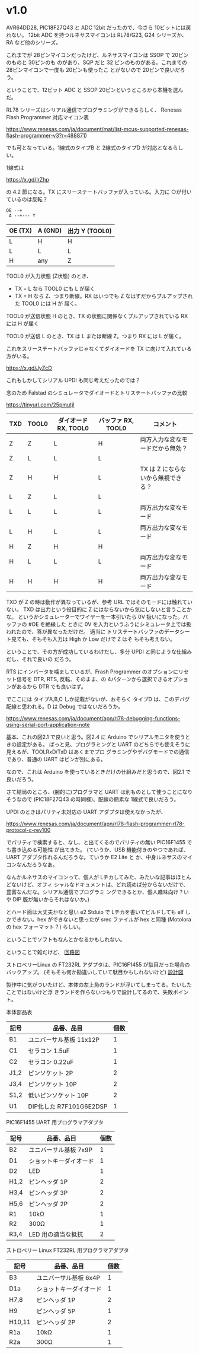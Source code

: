 # v1.0

AVR64DD28, PIC18F27Q43 と ADC 12bit だったので、今さら 10ビットには戻れない。
12bit ADC を持つルネサスマイコンは RL78/G23, G24 シリーズか、RA など他のシリーズ。

これまでが 28ピンマイコンだったけど、ルネサスマイコンは SSOP で 20ピンのものと 30ピンのも
のがあり、SQP だと 32 ピンのものがある。これまでの 28ピンマイコンで一度も 20ピンも使ったこ
とがないので 20ピンで良いだろう。


ということで、12ビット ADC と SSOP 20ピンというところから本機を選んだ。

RL78 シリーズはシリアル通信でプログラミングができるらしく、
Renesas Flash Programmer 対応マイコン表

https://www.renesas.com/ja/document/mat/list-mcus-supported-renesas-flash-programmer-v3?r=488871)

でも可となっている。1線式のタイプB と 2線式のタイプD が対応となるらしい。

1線式は

https://x.gd/IrZhp

の 4.2 節になる。TX にスリーステートバッファが入っている。入力に ○が付いているのは反転？

```
OE --+
 A --+--- Y
```

| OE (TX) | A (GND) | 出力 Y (TOOL0) |
| ---     | ---    | ---    |
| L | H | H |
| L | L | L |
| H | any | Z |

TOOL0 が入力状態 (Z状態) のとき、

- TX = L なら TOOL0 にも L が届く
- TX = H なら Z、つまり断線。RX はいつでも Z なはずだからプルアップされた TOOL0 には H が
  届く。

TOOL0 が送信状態 H のとき、TX の状態に関係なくプルアップされている RX には H が届く

TOOL0 が送信 L のとき、TX は L または断線 Z。つまり RX には L が届く。

これをスリーステートバッファじゃなくてダイオードを TX に向けて入れている方がいる。

https://x.gd/JyZcD

これもしかしてシリアル UPDI も同じ考えだったのでは？

念のため Falstad のシミュレータでダイオードとトリステートバッファの比較

https://tinyurl.com/25pmutjl

| TXD | TOOL0 | ダイオード RX, TOOL0 | バッファ RX, TOOL0 | コメント |
| --- | --- | --- | --- | --- |
| Z | Z | L | H | 両方入力な変なモードだから無効？ | 
| Z | L | L | L | |
| Z | H | H | L | TX は Z にならないから無視できる？|
| L | Z | L | L | |
| L | L | L | L | 両方出力な変なモード |
| L | H | L | L | 両方出力な変なモード |
| H | Z | H | H | |
| H | L | L | L | 両方出力な変なモード |
| H | H | H | H | 両方出力な変なモード |

TXD が Z の時は動作が異なっているが、参考 URL ではそのモードには触れていない。
TXD は出力という役目的に Z にはならないから気にしないと言うことかな。
というかシミュレーターでワイヤーを一本引いたら 0V 扱いになった。バッファの #OE を絶縁した
ときに 0V を入力というふうにシミュレータ上では扱われたので、答が異なっただけだ。
適当に トリステートバッファのデータシート見ても、そもそも入力は High か Low だけで Z はそ
もそも考えない。

ということで、その方が成功しているわけだし、多分 UPDI と同じような仕組みだし、それで良いの
だろう。

RTS にインバータを噛ましているが、Frash Programmer のオプションにリセット信号を DTR, RTS,
反転、そのまま、の 4パターンから選択できるオプションがあるから DTR でも良いはず。

でここには タイプA,B,C しか記載がないが、おそらく タイプD は、このデバグ配線と思われる。D
は Debug ではないだろうか。

https://www.renesas.com/ja/document/apn/rl78-debugging-functions-using-serial-port-application-note

基本、これの図2.1 で良いと思う。図2.4 に Arduino でシリアルモニタを使うときの設定がある。
ぱっと見、プログラミングと UART のどちらでも使えそうに見えるが、TOOLRxD/TxD はあくまでプロ
グラミングやデバグモードでの通信であり、普通の UART はピンが別にある。

なので、これは Arduino を使っているときだけの仕組みだと思うので、図2.1 で良いだろう。

さて結局のところ、(腕的に)プログラマと UART は別ものとして使うことになりそうなので
(PIC18F27Q43 の時同様)、配線の簡素な 1線式で良いだろう。

UPDI のときはパリティ未対応の UART アダプタは使えなかったが、

https://www.renesas.com/ja/document/apn/rl78-flash-programmer-rl78-protocol-c-rev100

でパリティで検索すると、なし、と出てくるのでパリティの無い PIC16F1455 でも書き込める可能性
が出てきた。
(ていうか、USB 機能付きのやつであれば、UART アダプタ作れるんだろうな。ていうか E2 Lite と
か、中身ルネサスのマイコンなんだろうなあ。

なんかルネサスのマイコンって、個人が Lチカしてみた、みたいな記事はほとんどないけど、オフィ
シャルなドキュメントは、どれ読めば分からないだけで、豊富なんだな。シリアル通信でプログラミ
ングできるとか、個人趣味向け？いや DIP 版が無いからそれはないか。)

とハード面は大丈夫かなと思い e2 Stduio で Lチカを書いてビルドしても elf しかできない。hex
ができないと思ったが srec ファイルが hex と同種 (Motolora の hex フォーマット？) らしい。

ということでソフトもなんとかなるかもしれない。

ということで雑だけど、
[回路図](./v1.0/R7F101G6E2DSP_1.0/R7F101G6E2DSP_1.0.pdf)

ストロベリーLinux の FT232RL アダプタは、PIC16F1455 が駄目だった場合のバックアップ。
(そもそも何か勘違いしていて駄目かもしれないけど)
[設計図](./v1.0/R7F101G6E2DSP_1.0.pdf)

製作中に気がついたけど、本体の左上角のランドが浮いてしまってる。たいしたことではないけど浮
きランドを作らないつもりで設計してるので、失敗ポイント。

本体部品表

| 記号 | 品番、品目 | 個数 |
| --- | --- | --- |
| B1 | ユニバーサル基板 11x12P | 1 |
| C1 | セラコン 1.5uF | 1 |
| C2 | セラコン 0.22uF | 1 |
| J1,2 | ピンソケット 2P | 2 |
| J3,4 | ピンソケット 10P | 2 |
| S1,2 | 低いピンソケット 10P | 2 |
| U1 | DIP化した R7F101G6E2DSP | 1|

PIC16F1455 UART 用プログラマアダプタ

| 記号 | 品番、品目 | 個数 |
| --- | --- | --- |
| B2 | ユニバーサル基板 7x9P | 1 |
| D1 | ショットキーダイオード | 1 |
| D2 | LED | 1 |
| H1,2 | ピンヘッダ 1P | 2 |
| H3,4 | ピンヘッダ 3P | 2 |
| H5,6 | ピンヘッダ 2P | 2 |
| R1 | 10kΩ | 1 |
| R2 | 300Ω | 1 |
| R3,4 | LED 用の適当な抵抗 | 2 |

ストロベリー Linux FT232RL 用プログラマアダプタ

| 記号 | 品番、品目 | 個数 |
| --- | --- | --- |
| B3 | ユニバーサル基板 6x4P | 1 |
| D1a | ショットキーダイオード | 1 |
| H7,8 | ピンヘッダ 1P | 2 |
| H9 | ピンヘッダ 5P | 1 |
| H10,11 | ピンヘッダ 2P | 2 |
| R1a | 10kΩ | 1 |
| R2a | 300Ω | 1 |


